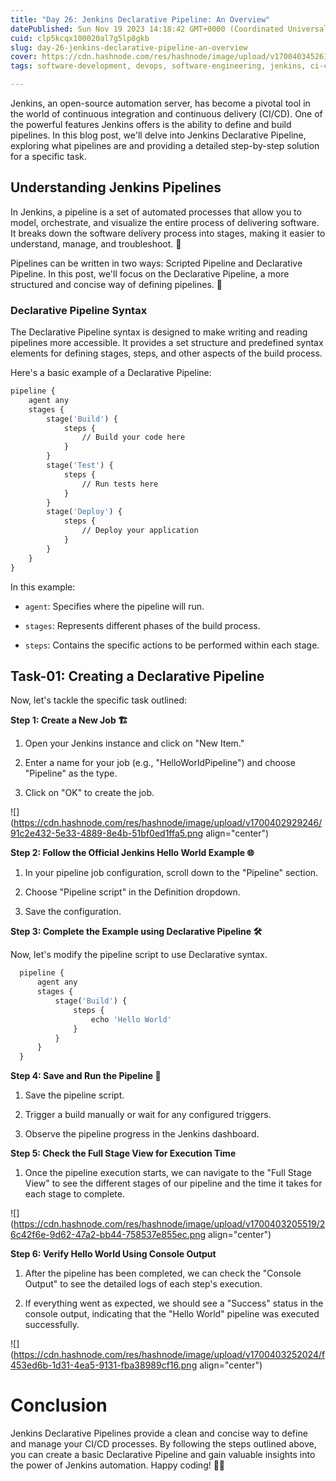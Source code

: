 ```yaml
---
title: "Day 26: Jenkins Declarative Pipeline: An Overview"
datePublished: Sun Nov 19 2023 14:18:42 GMT+0000 (Coordinated Universal Time)
cuid: clp5kcqx100020al7g5lp8gkb
slug: day-26-jenkins-declarative-pipeline-an-overview
cover: https://cdn.hashnode.com/res/hashnode/image/upload/v1700403452616/b48cc44d-72ab-49d4-ad53-ce1ceab5e905.png
tags: software-development, devops, software-engineering, jenkins, ci-cd

---
```


Jenkins, an open-source automation server, has become a pivotal tool in the world of continuous integration and continuous delivery (CI/CD). One of the powerful features Jenkins offers is the ability to define and build pipelines. In this blog post, we'll delve into Jenkins Declarative Pipeline, exploring what pipelines are and providing a detailed step-by-step solution for a specific task.

## Understanding Jenkins Pipelines

In Jenkins, a pipeline is a set of automated processes that allow you to model, orchestrate, and visualize the entire process of delivering software. It breaks down the software delivery process into stages, making it easier to understand, manage, and troubleshoot. 🔄

Pipelines can be written in two ways: Scripted Pipeline and Declarative Pipeline. In this post, we'll focus on the Declarative Pipeline, a more structured and concise way of defining pipelines. 📜

### Declarative Pipeline Syntax

The Declarative Pipeline syntax is designed to make writing and reading pipelines more accessible. It provides a set structure and predefined syntax elements for defining stages, steps, and other aspects of the build process.

Here's a basic example of a Declarative Pipeline:

```dockerfile
pipeline {
    agent any
    stages {
        stage('Build') {
            steps {
                // Build your code here
            }
        }
        stage('Test') {
            steps {
                // Run tests here
            }
        }
        stage('Deploy') {
            steps {
                // Deploy your application
            }
        }
    }
}
```

In this example:

* `agent`: Specifies where the pipeline will run.
    
* `stages`: Represents different phases of the build process.
    
* `steps`: Contains the specific actions to be performed within each stage.
    

## Task-01: Creating a Declarative Pipeline

Now, let's tackle the specific task outlined:

**Step 1: Create a New Job 🏗️**

1. Open your Jenkins instance and click on "New Item."
    
2. Enter a name for your job (e.g., "HelloWorldPipeline") and choose "Pipeline" as the type.
    
3. Click on "OK" to create the job.
    

![](https://cdn.hashnode.com/res/hashnode/image/upload/v1700402929246/91c2e432-5e33-4889-8e4b-51bf0ed1ffa5.png align="center")

**Step 2: Follow the Official Jenkins Hello World Example 🌐**

1. In your pipeline job configuration, scroll down to the "Pipeline" section.
    
2. Choose "Pipeline script" in the Definition dropdown.
    
3. Save the configuration.
    

**Step 3: Complete the Example using Declarative Pipeline 🛠️**

Now, let's modify the pipeline script to use Declarative syntax.

```dockerfile
  pipeline {
      agent any
      stages {
          stage('Build') {
              steps {
                  echo 'Hello World'
              }
          }
      }
  }
```

**Step 4: Save and Run the Pipeline 💾**

1. Save the pipeline script.
    
2. Trigger a build manually or wait for any configured triggers.
    
3. Observe the pipeline progress in the Jenkins dashboard.
    

**Step 5: Check the Full Stage View for Execution Time**

1. Once the pipeline execution starts, we can navigate to the "Full Stage View" to see the different stages of our pipeline and the time it takes for each stage to complete.
    

![](https://cdn.hashnode.com/res/hashnode/image/upload/v1700403205519/26c42f6e-9d62-47a2-bb44-758537e855ec.png align="center")

**Step 6: Verify Hello World Using Console Output**

1. After the pipeline has been completed, we can check the "Console Output" to see the detailed logs of each step's execution.
    
2. If everything went as expected, we should see a "Success" status in the console output, indicating that the "Hello World" pipeline was executed successfully.
    

![](https://cdn.hashnode.com/res/hashnode/image/upload/v1700403252024/f453ed6b-1d31-4ea5-9131-fba38989cf16.png align="center")

# Conclusion

Jenkins Declarative Pipelines provide a clean and concise way to define and manage your CI/CD processes. By following the steps outlined above, you can create a basic Declarative Pipeline and gain valuable insights into the power of Jenkins automation. Happy coding! 🚀✨